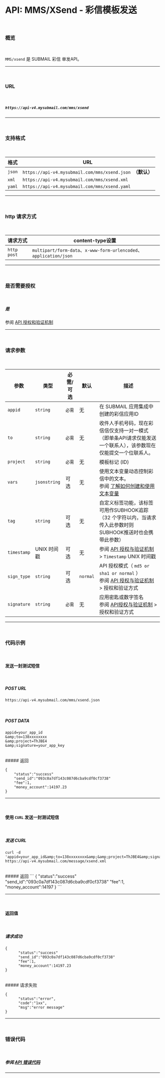 #  API: MMS/XSend - 彩信模板发送
<br>

### **概览**

<br>

`MMS/xsend` 是 SUBMAIL 彩信 单发API。



---

<br>

### **URL**

 <br>

##### `https://api-v4.mysubmail.com/mms/xsend`

---
<br>

###  **支持格式**

<br>

| 格式   | URL                                                        |
| ------ | ---------------------------------------------------------- |
| `json` | `https://api-v4.mysubmail.com/mms/xsend.json `**（默认）** |
| `xml`  | `https://api-v4.mysubmail.com/mms/xsend.xml`               |
| `yaml` | `https://api-v4.mysubmail.com/mms/xsend.yaml`              |

------

<br>

### **http 请求方式**

<br>

| 请求方式    | content-type设置                                             |
| ----------- | ------------------------------------------------------------ |
| `http post` | `multipart/form-data`、`x-www-form-urlencoded`、`application/json` |
---

<br>

### **是否需要授权**

<br>

##### **是**

参阅 [API 授权和验证机制](https://www.mysubmail.com/documents/P8IPN4)

---

<br>

### **请求参数**

<br>

| 参数        | 类型         | 必需/可选 | 默认     | 描述                                                         |
| ----------- | ------------ | --------- | -------- | ------------------------------------------------------------ |
| `appid`     | `string`     | `必需`    | 无       | 在 SUBMAIL 应用集成中创建的彩信应用ID                        |
| `to`        | `string`     | `必需`    | 无       | 收件人手机号码，现在彩信信仅支持一对一模式（即单条API请求仅能发送一个联系人），该参数现在仅能提交一个位联系人。 |
| `project`   | `string`     | `必需`    | 无       | 模板标记 (ID)                                                |
| `vars`      | `jsonstring` | 可选      | 无       | 使用文本变量动态控制彩信中的文本。<br>参阅 [了解如何创建和使用文本变量](https://www.mysubmail.com/documents/wlyI31) |
| `tag`       | `string`     | 可选      | 无       | 自定义标签功能，该标签可用作SUBHOOK追踪（32 个字符以内，当请求传入此参数时则SUBHOOK推送时也会携带此参数） |
| `timestamp` | UNIX 时间戳  | 可选      | 无       | 参阅 [API 授权与验证机制](https://www.mysubmail.com/documents/P8IPN4)  \>  `Timestamp` UNIX 时间戳 |
| `sign_type` | `string`     | 可选      | `normal` | API 授权模式（  `md5 or sha1 or normal` ）<br>参阅 [API 授权与验证机制](https://www.mysubmail.com/documents/P8IPN4)  \>  授权和验证方式 |
| `signature` | `string`     | `必需`    | 无       | 应用密匙或数字签名<br>参阅 [API授权与验证机制](https://www.mysubmail.com/documents/P8IPN4)  \>  授权和验证方式 |

---

<br>

### **代码示例**

<br>

#### 发送一封测试短信

<br>

##### POST URL

```
https://api-v4.mysubmail.com/mms/xsend.json
```

<br>

##### POST DATA

```
appid=your_app_id
&amp;to=138xxxxxxxx
&amp;project=ThJBE4
&amp;signature=your_app_key
```
<br>
##### 返回


```
{
    "status":"success"
    "send_id":"093c0a7df143c087d6cba9cdf0cf3738"
    "fee":1,
    "money_account":14197.23
}
```
---

<br>

#### 使用 `CURL` 发送一封测试短信

<br>


##### 发送 CURL

```
curl -d 'appid=your_app_id&amp;to=138xxxxxxxx&amp;&amp;project=ThJBE4&amp;signature=your_app_key' https://api-v4.mysubmail.com/message/xsend.xml
```

<br>
##### 返回
```
{
      "status":"success"
      "send_id":"093c0a7df143c087d6cba9cdf0cf3738"
      "fee":1,
      "money_account":14197
}
```

---

<br>

#### 返回值

<br>



##### 请求成功


```
{
      "status":"success"
      "send_id":"093c0a7df143c087d6cba9cdf0cf3738"
      "fee":1,
      "money_account":14197.23
}
```

<br>
##### 请求失败


```
{
      "status":"error",
      "code":"1xx",
      "msg":"error message"
}
```

---

<br>

### **错误代码**

<br>

##### 参阅 [API 错误代码](https://www.mysubmail.com/documents/fbaT14)

------
